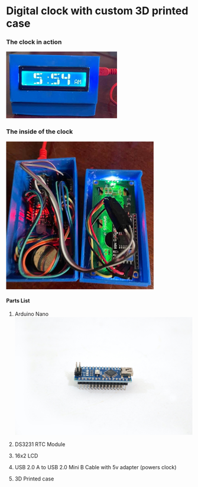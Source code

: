 # Digital clock with custom 3D printed case

### The clock in action
![The clock in action!](Clock.jpg)

### The inside of the clock
![The inside of the clock!](Clock_Inside.jpg)

#### Parts List
1. Arduino Nano 
![Arduino Nano](arduino_nano.jpg)

3. DS3231 RTC Module
4. 16x2 LCD
5. USB 2.0 A to USB 2.0 Mini B Cable with 5v adapter (powers clock)
6. 3D Printed case

